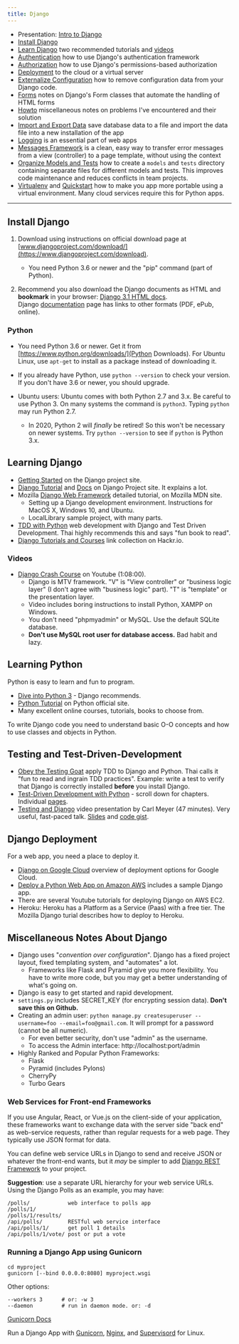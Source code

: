 ```yaml
---
title: Django
---
```


* Presentation: [Intro to Django](Intro-to-Django.pdf)
* [Install Django](#install-django)
* [Learn Django](#learning-django) two recommended tutorials and [videos](#videos)
* [Authentication](authentication) how to use Django's authentication framework
* [Authorization](authorization) how to use Django's permissions-based authorization
* [Deployment](django-deployment) to the cloud or a virtual server
* [Externalize Configuration](external-configuration) how to remove configuration data from your Django code.
* [Forms](forms) notes on Django's Form classes that automate the handling of HTML forms
* [Howto](django-howto) miscellaneous notes on problems I've encountered and their solution
* [Import and Export Data](data-import-export) save database data to a file and import the data file into a new installation of the app
* [Logging](logging) is an essential part of web apps
* [Messages Framework](messages-framework) is a clean, easy way to transfer error messages from a view (controller) to a page template, without using the context
* [Organize Models and Tests](organize-django-code) how to create a `models` and `tests` directory containing separate files for different models and tests. This improves code maintenance and reduces conflicts in team projects.
* [Virtualenv](virtualenv) and [Quickstart](virtualenv-quickstart) how to make you app more portable using a virtual environment. Many cloud services require this for Python apps.

---

## Install Django

1. Download using instructions on official download page at [www.djangoproject.com/download/](https://www.djangoproject.com/download).
    - You need Python 3.6 or newer and the "pip" command (part of Python).

2. Recommend you also download the Django documents as HTML and **bookmark** in your browser: [Django 3.1 HTML docs](https://docs.djangoproject.com/m/docs/django-docs-3.1-en.zip).    
   Django [documentation](https://docs.djangoproject.com/en/3.1/) page has links to other formats (PDF, ePub, online).

### Python

* You need Python 3.6 or newer. Get it from [https://www.python.org/downloads/](Python Downloads).  For Ubuntu Linux, use `apt-get` to install as a package instead of downloading it.

* If you already have Python, use `python --version` to check your version. If you don't have 3.6 or newer, you should upgrade.

* Ubuntu users: Ubuntu comes with both Python 2.7 and 3.x.  Be careful to use Python 3. On many systems the command is `python3`. Typing `python` may run Python 2.7.
  - In 2020, Python 2 will *finally* be retired! So this won't be necessary on newer systems. Try `python --version` to see if `python` is Python 3.x.


## Learning Django

* [Getting Started](https://www.djangoproject.com/start/) on the Django project site.
* [Django Tutorial](https://docs.djangoproject.com/en/2.1/intro/) and [Docs](https://docs.djangoproject.com/en/3.1/) on Django Project site.  It explains a lot.
* Mozilla [Django Web Framework](https://developer.mozilla.org/en-US/docs/Learn/Server-side/Django) detailed tutorial, on Mozilla MDN site.
  - Setting up a Django development environment. Instructions for MacOS X, Windows 10, and Ubuntu.
  - LocalLibrary sample project, with many parts.
* [TDD with Python](https://www.obeythetestinggoat.com) web development with Django and Test Driven Development.  Thai highly recommends this and says "fun book to read".
* [Django Tutorials and Courses](https://hackr.io/tutorials/learn-django) link collection on Hackr.io.


### Videos

* [Django Crash Course](https://www.youtube.com/watch?v=D6esTdOLXh4) on Youtube (1:08:00).
   - Django is MTV framework. "V" is "View controller" or "business logic layer" (I don't agree with "business logic" part). "T" is "template" or the presentation layer.
   - Video includes boring instructions to install Python, XAMPP on Windows. 
   - You don't need "phpmyadmin" or MySQL.  Use the default SQLite database.
   - **Don't use MySQL root user for database access.** Bad habit and lazy.

## Learning Python

Python is easy to learn and fun to program. 

* [Dive into Python 3](http://www.diveintopython3.net/) - Django recommends.
* [Python Tutorial](https://docs.python.org/3/tutorial/) on Python official site.
* Many excellent online courses, tutorials, books to choose from.

To write Django code you need to understand basic O-O concepts and how to use classes and objects in Python.

## Testing and Test-Driven-Development

* [Obey the Testing Goat](http://www.obeythetestinggoat.com/) apply TDD to Django and Python. Thai calls it "fun to read and ingrain TDD practices".  Example: write a test to verify that Django is correctly installed **before** you install Django.
* [Test-Driven Development with Python](http://www.obeythetestinggoat.com/) - scroll down for chapters.  Individual [pages](http://www.obeythetestinggoat.com/pages/book.html).
* [Testing and Django](https://pyvideo.org/pycon-us-2012/testing-and-django.html) video presentation by Carl Meyer (47 minutes). Very useful, fast-paced talk. [Slides](https://github.com/carljm/django-testing-slides) and [code gist](https://gist.github.com/carljm/1450104).
 
## Django Deployment

For a web app, you need a place to deploy it.

* [Django on Google Cloud](https://cloud.google.com/python/django/) overview of deployment options for Google Cloud.
* [Deploy a Python Web App on Amazon AWS](https://aws.amazon.com/getting-started/projects/deploy-python-application/) includes a sample Django app.
* There are several Youtube tutorials for deploying Django on AWS EC2.
* Heroku: Heroku has a Platform as a Service (Paas) with a free tier.  The Mozilla Django turial describes how to deploy to Heroku.


## Miscellaneous Notes About Django

* Django uses "*convention over configuration*". Django has a fixed project layout, fixed templating system, and "automates" a lot.  
  - Frameworks like Flask and Pyramid give you more flexibility. You have to write more code, but you may get a better understanding of what's going on.
* Django is easy to get started and rapid development.
* `settings.py` includes SECRET_KEY (for encrypting session data). **Don't save this on Github.**
* Creating an admin user: `python manage.py createsuperuser --username=foo --email=foo@gmail.com`. It will prompt for a password (cannot be all numeric).
  - For even better security, don't use "admin" as the username.
  - To access the Admin interface: http://localhost:port/admin
* Highly Ranked and Popular Python Frameworks: 
  - Flask
  - Pyramid (includes Pylons) 
  - CherryPy
  - Turbo Gears

### Web Services for Front-end Frameworks

If you use Angular, React, or Vue.js on the client-side of your application, 
these frameworks want to exchange data with the server side "back end" as web-service requests, 
rather than regular requests for a web page.  They typically use JSON format for data.

You can define web service URLs in Django to send and receive JSON or whatever the front-end wants,
but it *may* be simpler to add [Django REST Framework](django-rest-framework.org) to your project.

**Suggestion**: use a separate URL hierarchy for your web service URLs.  Using the Django Polls as an example, you may have:
```
/polls/            web interface to polls app
/polls/1/
/polls/1/results/
/api/polls/        RESTful web service interface
/api/polls/1/      get poll 1 details
/api/polls/1/vote/ post or put a vote
```


### Running a Django App using Gunicorn

    cd myproject
    gunicorn [--bind 0.0.0.0:8080] myproject.wsgi

Other options:

    --workers 3      # or: -w 3
    --daemon         # run in daemon mode. or: -d

[Gunicorn Docs](http://docs.gunicorn.org/en/stable)

Run a Django App with [Gunicorn](http://rahmonov.me/posts/run-a-django-app-with-gunicorn-in-ubuntu-16-04/), 
[Nginx](http://rahmonov.me/posts/run-a-django-app-with-nginx-and-gunicorn/),
and [Supervisord](http://rahmonov.me/posts/run-a-django-app-with-nginx-gunicorn-and-supervisor/) for Linux.
